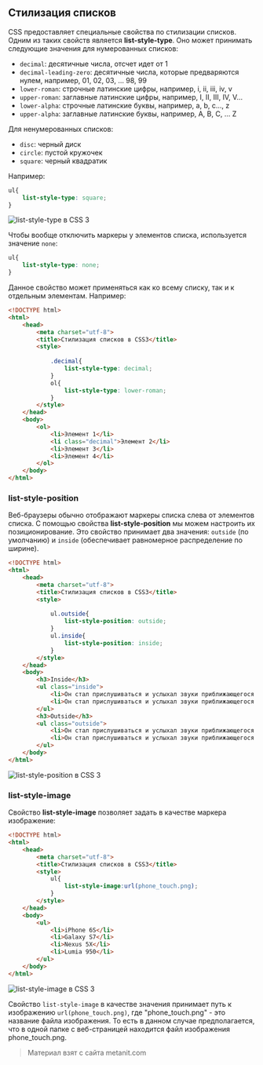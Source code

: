 ## Стилизация списков

CSS предоставляет специальные свойства по стилизации списков. Одним из таких свойств является **list-style-type**. Оно может принимать следующие значения для нумерованных списков:
- `decimal`: десятичные числа, отсчет идет от 1
- `decimal-leading-zero`: десятичные числа, которые предваряются нулем, например, 01, 02, 03, … 98, 99
- `lower-roman`: строчные латинские цифры, например, i, ii, iii, iv, v
- `upper-roman`: заглавные латинские цифры, например, I, II, III, IV, V…
- `lower-alpha`: строчные латинские буквы, например, a, b, c..., z
- `upper-alpha`: заглавные латинские буквы, например, A, B, C, … Z

Для ненумерованных списков:
- `disc`: черный диск
- `circle`: пустой кружочек
- `square`: черный квадратик

Например:

```css
ul{
    list-style-type: square;
}
```

![list-style-type в CSS 3](https://metanit.com/web/html5/pics/4.35.png)

Чтобы вообще отключить маркеры у элементов списка, используется значение `none`:

```css
ul{
    list-style-type: none;
}
```

Данное свойство может применяться как ко всему списку, так и к отдельным элементам. Например:

```html
<!DOCTYPE html>
<html>
    <head>
        <meta charset="utf-8">
        <title>Стилизация списков в CSS3</title>
        <style>
            
            .decimal{
                list-style-type: decimal;
            }
            ol{
                list-style-type: lower-roman;
            }
        </style>
    </head>
    <body>
        <ol>
            <li>Элемент 1</li>
            <li class="decimal">Элемент 2</li>
            <li>Элемент 3</li>
            <li>Элемент 4</li>
        </ol>
    </body>
</html>
```

### list-style-position

Веб-браузеры обычно отображают маркеры списка слева от элементов списка. С помощью свойства **list-style-position** мы можем настроить их позиционирование. Это свойство принимает два значения: `outside` (по умолчанию) и `inside` (обеспечивает равномерное распределение по ширине).

```html
<!DOCTYPE html>
<html>
    <head>
        <meta charset="utf-8">
        <title>Стилизация списков в CSS3</title>
        <style>
            
            ul.outside{
                list-style-position: outside;
            }
            ul.inside{
                list-style-position: inside;
            }
        </style>
    </head>
    <body>
        <h3>Inside</h3>
        <ul class="inside">
            <li>Он стал прислушиваться и услыхал звуки приближающегося топота лошадей и звуки голосов...</li>
            <li>Он стал прислушиваться и услыхал звуки приближающегося топота лошадей и звуки голосов...</li>
        </ul>
        <h3>Outside</h3>
        <ul class="outside">
            <li>Он стал прислушиваться и услыхал звуки приближающегося топота лошадей и звуки голосов...</li>
            <li>Он стал прислушиваться и услыхал звуки приближающегося топота лошадей и звуки голосов...</li>
        </ul>
    </body>
</html>
```

![list-style-position в CSS 3](https://metanit.com/web/html5/pics/4.36.png)

### list-style-image

Свойство **list-style-image** позволяет задать в качестве маркера изображение:

```html
<!DOCTYPE html>
<html>
    <head>
        <meta charset="utf-8">
        <title>Стилизация списков в CSS3</title>
        <style>
            ul{
                list-style-image:url(phone_touch.png);
            }
        </style>
    </head>
    <body>
        <ul>
            <li>iPhone 6S</li>
            <li>Galaxy S7</li>
            <li>Nexus 5X</li>
            <li>Lumia 950</li>
        </ul>
    </body>
</html>
```

![list-style-image в CSS 3](https://metanit.com/web/html5/pics/4.37.png)

Свойство `list-style-image` в качестве значения принимает путь к изображению `url(phone_touch.png)`, где "phone_touch.png" - это название файла изображения. То есть в данном случае предполагается, что в одной папке с веб-страницей находится файл изображения phone_touch.png.


> Материал взят с сайта metanit.com